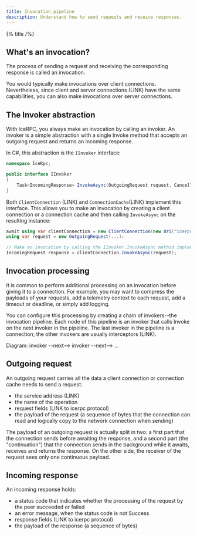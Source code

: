 ```yaml
---
title: Invocation pipeline
description: Understand how to send requests and receive responses.
---
```


{% title /%}

## What's an invocation?

The process of sending a request and receiving the corresponding response is called an invocation.

You would typically make invocations over client connections. Nevertheless, since client and server connections (LINK)
have the same capabilities, you can also make invocations over server connections.

## The Invoker abstraction

With IceRPC, you always make an invocation by calling an invoker. An invoker is a simple abstraction with a single
Invoke method that accepts an outgoing request and returns an incoming response.

In C#, this abstraction is the `IInvoker` interface:
```csharp
namespace IceRpc;

public interface IInvoker
{
    Task<IncomingResponse> InvokeAsync(OutgoingRequest request, CancellationToken cancellationToken = default);
}
```

Both `ClientConnection` (LINK) and `ConnectionCache`(LINK) implement this interface. This allows you to make an
invocation by creating a client connection or a connection cache and then calling `InvokeAsync` on the resulting
instance:
```csharp
await using var clientConnection = new ClientConnection(new Uri("icerpc://hello.zeroc.com"));
using var request = new OutgoingRequest(...);

// Make an invocation by calling the IInvoker.InvokeAsync method implemented by ClientConnection.
IncomingRequest response = clientConnection.InvokeAsync(request);
```

## Invocation processing

It is common to perform additional processing on an invocation before giving it to a connection. For example, you may
want to compress the payloads of your requests, add a telemetry context to each request, add a timeout or deadline, or
simply add logging.

You can configure this processing by creating a chain of invokers--the invocation pipeline. Each node of this pipeline
is an invoker that calls Invoke on the next invoker in the pipeline. The last invoker in the pipeline is a connection;
the other invokers are usually interceptors (LINK).

Diagram: invoker --next--> invoker --next--> ...

## Outgoing request

An outgoing request carries all the data a client connection or connection cache needs to send a request:
 - the service address (LINK)
 - the name of the operation
 - request fields (LINK to icerpc protocol)
 - the payload of the request (a sequence of bytes that the connection can read and logically copy to the network
 connection when sending)

The payload of an outgoing request is actually split in two: a first part that the connection sends before awaiting the
response, and a second part (the "continuation") that the connection sends in the background while it awaits, receives
and returns the response. On the other side, the receiver of the request sees only one continuous payload.

## Incoming response

An incoming response holds:
 - a status code that indicates whether the processing of the request by the peer succeeded or failed
 - an error message, when the status code is not Success
 - response fields (LINK to icerpc protocol)
 - the payload of the response (a sequence of bytes)
